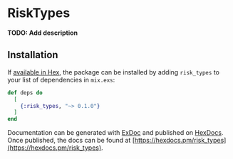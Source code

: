 # RiskTypes

**TODO: Add description**

## Installation

If [available in Hex](https://hex.pm/docs/publish), the package can be installed
by adding `risk_types` to your list of dependencies in `mix.exs`:

```elixir
def deps do
  [
    {:risk_types, "~> 0.1.0"}
  ]
end
```

Documentation can be generated with [ExDoc](https://github.com/elixir-lang/ex_doc)
and published on [HexDocs](https://hexdocs.pm). Once published, the docs can
be found at [https://hexdocs.pm/risk_types](https://hexdocs.pm/risk_types).

